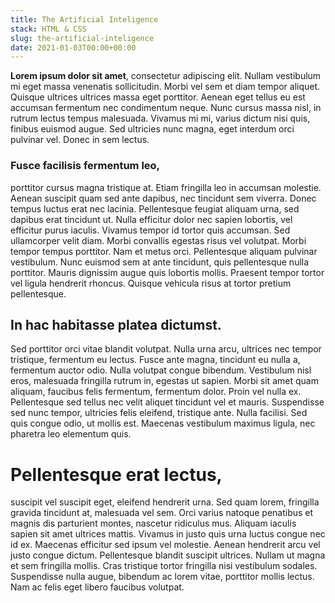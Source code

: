 ```yaml
---
title: The Artificial Inteligence
stack: HTML & CSS
slug: the-artificial-inteligence
date: 2021-01-03T00:00+00:00
---
```


**Lorem ipsum dolor sit amet**, consectetur adipiscing elit. Nullam vestibulum mi eget massa venenatis sollicitudin. Morbi vel sem et diam tempor aliquet. Quisque ultrices ultrices massa eget porttitor. Aenean eget tellus eu est accumsan fermentum nec condimentum neque. Nunc cursus massa nisl, in rutrum lectus tempus malesuada. Vivamus mi mi, varius dictum nisi quis, finibus euismod augue. Sed ultricies nunc magna, eget interdum orci pulvinar vel. Donec in sem lectus.

### Fusce facilisis fermentum leo,

porttitor cursus magna tristique at. Etiam fringilla leo in accumsan molestie. Aenean suscipit quam sed ante dapibus, nec tincidunt sem viverra. Donec tempus luctus erat nec lacinia. Pellentesque feugiat aliquam urna, sed dapibus erat tincidunt ut. Nulla efficitur dolor nec sapien lobortis, vel efficitur purus iaculis. Vivamus tempor id tortor quis accumsan. Sed ullamcorper velit diam. Morbi convallis egestas risus vel volutpat. Morbi tempor tempus porttitor. Nam et metus orci. Pellentesque aliquam pulvinar vestibulum. Nunc euismod sem at ante tincidunt, quis pellentesque nulla porttitor. Mauris dignissim augue quis lobortis mollis. Praesent tempor tortor vel ligula hendrerit rhoncus. Quisque vehicula risus at tortor pretium pellentesque.

## In hac habitasse platea dictumst.

Sed porttitor orci vitae blandit volutpat. Nulla urna arcu, ultrices nec tempor tristique, fermentum eu lectus. Fusce ante magna, tincidunt eu nulla a, fermentum auctor odio. Nulla volutpat congue bibendum. Vestibulum nisl eros, malesuada fringilla rutrum in, egestas ut sapien. Morbi sit amet quam aliquam, faucibus felis fermentum, fermentum dolor. Proin vel nulla ex. Pellentesque sed tellus nec velit aliquet tincidunt vel et mauris. Suspendisse sed nunc tempor, ultricies felis eleifend, tristique ante. Nulla facilisi. Sed quis congue odio, ut mollis est. Maecenas vestibulum maximus ligula, nec pharetra leo elementum quis.

# Pellentesque erat lectus,

suscipit vel suscipit eget, eleifend hendrerit urna. Sed quam lorem, fringilla gravida tincidunt at, malesuada vel sem. Orci varius natoque penatibus et magnis dis parturient montes, nascetur ridiculus mus. Aliquam iaculis sapien sit amet ultrices mattis. Vivamus in justo quis urna luctus congue nec id ex. Maecenas efficitur sed ipsum vel molestie. Aenean hendrerit arcu vel justo congue dictum. Pellentesque blandit suscipit ultrices. Nullam ut magna et sem fringilla mollis. Cras tristique tortor fringilla nisi vestibulum sodales. Suspendisse nulla augue, bibendum ac lorem vitae, porttitor mollis lectus. Nam ac felis eget libero faucibus volutpat.
